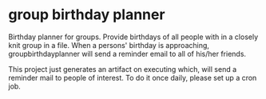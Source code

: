 # group birthday planner
Birthday planner for groups. Provide birthdays of all people with in a closely knit group in a file. When a persons' birthday is approaching, groupbirthdayplanner will send a reminder email to all of his/her friends.

This project just generates an artifact on executing which, will send a reminder mail to people of interest. To do it once daily, please set up a cron job.

